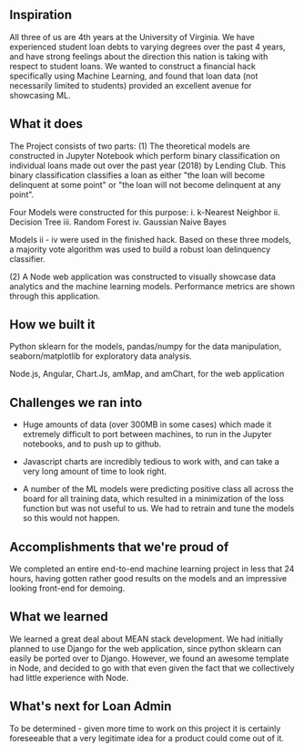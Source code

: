 ## Inspiration

All three of us are 4th years at the University of Virginia. We have experienced student loan debts to varying degrees over the past 4 years, and have strong feelings about the direction this nation is taking with respect to student loans. We wanted to construct a financial hack specifically using Machine Learning, and found that loan data (not necessarily limited to students) provided an excellent avenue for showcasing ML. 

## What it does

The Project consists of two parts:
(1) The theoretical models are constructed in Jupyter Notebook which perform binary classification on individual loans made out over the past year (2018) by Lending Club. This binary classification classifies a loan as either "the loan will become delinquent at some point" or "the loan will not become delinquent at any point". 

Four Models were constructed for this purpose:
i. k-Nearest Neighbor
ii. Decision Tree
iii. Random Forest
iv. Gaussian Naive Bayes

Models ii - iv were used in the finished hack. Based on these three models, a majority vote algorithm was used to build a robust loan delinquency classifier. 

(2) A Node web application was constructed to visually showcase data analytics and the machine learning models. Performance metrics are shown through this application.

## How we built it

Python sklearn for the models, pandas/numpy for the data manipulation, seaborn/matplotlib for exploratory data analysis.

Node.js, Angular, Chart.Js, amMap, and amChart, for the web application

## Challenges we ran into

- Huge amounts of data (over 300MB in some cases) which made it extremely difficult to port between machines, to run in the Jupyter notebooks, and to push up to github.

- Javascript charts are incredibly tedious to work with, and can take a very long amount of time to look right.

- A number of the ML models were predicting positive class all across the board for all training data, which resulted in a minimization of the loss function but was not useful to us. We had to retrain and tune the models so this would not happen. 

## Accomplishments that we're proud of

We completed an entire end-to-end machine learning project in less that 24 hours, having gotten rather good results on the models and an impressive looking front-end for demoing. 

## What we learned

We learned a great deal about MEAN stack development. We had initially planned to use Django for the web application, since python sklearn can easily be ported over to Django. However, we found an awesome template in Node, and decided to go with that even given the fact that we collectively had little experience with Node.

## What's next for Loan Admin

To be determined - given more time to work on this project it is certainly foreseeable that a very legitimate idea for a product could come out of it. 
